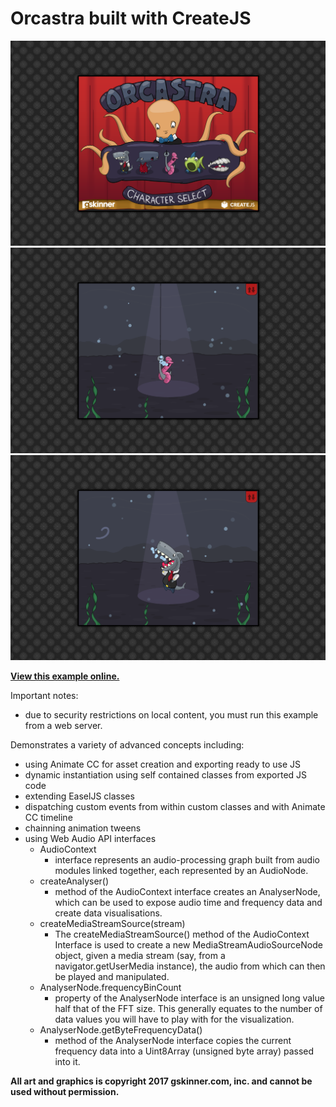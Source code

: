 Orcastra built with CreateJS
=======
![ScreenShot](https://github.com/gskinnerTeam/Orcastra/blob/master/screenshots/Image1.png)
![ScreenShot](https://github.com/gskinnerTeam/Orcastra/blob/master/screenshots/Image2.png)
![ScreenShot](https://github.com/gskinnerTeam/Orcastra/blob/master/screenshots/Image3.png)

**[View this example online.](https://lab.gskinner.com/orcastra)**

Important notes:
- due to security restrictions on local content, you must run this example from a web server.

Demonstrates a variety of advanced concepts including:
- using Animate CC for asset creation and exporting ready to use JS
- dynamic instantiation using self contained classes from exported JS code
- extending EaselJS classes
- dispatching custom events from within custom classes and with Animate CC timeline
- chainning animation tweens
- using Web Audio API interfaces
    - AudioContext
        - interface represents an audio-processing graph built from audio modules linked together, each represented by an AudioNode.
    - createAnalyser()
        - method of the AudioContext interface creates an AnalyserNode, which can be used to expose audio time and frequency data and create data visualisations.
    - createMediaStreamSource(stream)
        - The createMediaStreamSource() method of the AudioContext Interface is used to create a new MediaStreamAudioSourceNode object, given a media stream (say, from a navigator.getUserMedia instance), the audio from which can then be played and manipulated.
    - AnalyserNode.frequencyBinCount
        - property of the AnalyserNode interface is an unsigned long value half that of the FFT size. This generally equates to the number of data values you will have to play with for the visualization.
    - AnalyserNode.getByteFrequencyData()
        - method of the AnalyserNode interface copies the current frequency data into a Uint8Array (unsigned byte array) passed into it.

**All art and graphics is copyright 2017 gskinner.com, inc. and cannot be used without permission.**
